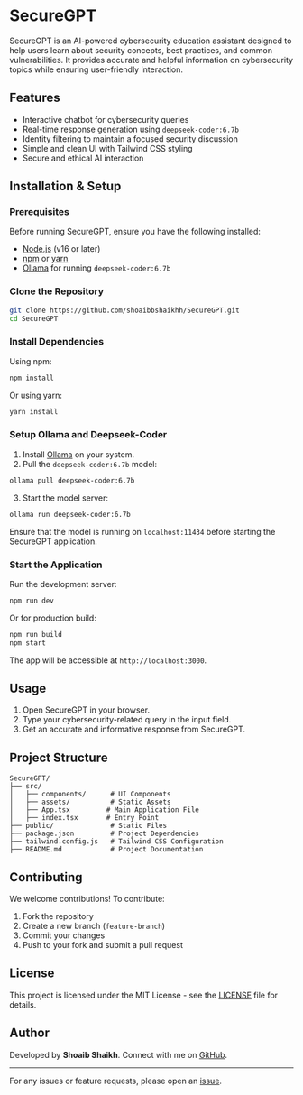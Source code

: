 # SecureGPT

SecureGPT is an AI-powered cybersecurity education assistant designed to help users learn about security concepts, best practices, and common vulnerabilities. It provides accurate and helpful information on cybersecurity topics while ensuring user-friendly interaction.

## Features

- Interactive chatbot for cybersecurity queries
- Real-time response generation using `deepseek-coder:6.7b`
- Identity filtering to maintain a focused security discussion
- Simple and clean UI with Tailwind CSS styling
- Secure and ethical AI interaction

## Installation & Setup

### Prerequisites

Before running SecureGPT, ensure you have the following installed:

- [Node.js](https://nodejs.org/) (v16 or later)
- [npm](https://www.npmjs.com/) or [yarn](https://yarnpkg.com/)
- [Ollama](https://ollama.ai/) for running `deepseek-coder:6.7b`

### Clone the Repository

```sh
git clone https://github.com/shoaibbshaikhh/SecureGPT.git
cd SecureGPT
```

### Install Dependencies

Using npm:
```sh
npm install
```

Or using yarn:
```sh
yarn install
```

### Setup Ollama and Deepseek-Coder

1. Install [Ollama](https://ollama.ai/docs/installation) on your system.
2. Pull the `deepseek-coder:6.7b` model:

```sh
ollama pull deepseek-coder:6.7b
```

3. Start the model server:

```sh
ollama run deepseek-coder:6.7b
```

Ensure that the model is running on `localhost:11434` before starting the SecureGPT application.

### Start the Application

Run the development server:

```sh
npm run dev
```

Or for production build:

```sh
npm run build
npm start
```

The app will be accessible at `http://localhost:3000`.

## Usage

1. Open SecureGPT in your browser.
2. Type your cybersecurity-related query in the input field.
3. Get an accurate and informative response from SecureGPT.

## Project Structure

```
SecureGPT/
├── src/
│   ├── components/      # UI Components
│   ├── assets/          # Static Assets
│   ├── App.tsx         # Main Application File
│   ├── index.tsx       # Entry Point
├── public/              # Static Files
├── package.json         # Project Dependencies
├── tailwind.config.js   # Tailwind CSS Configuration
├── README.md            # Project Documentation
```

## Contributing

We welcome contributions! To contribute:

1. Fork the repository
2. Create a new branch (`feature-branch`)
3. Commit your changes
4. Push to your fork and submit a pull request

## License

This project is licensed under the MIT License - see the [LICENSE](LICENSE) file for details.

## Author

Developed by **Shoaib Shaikh**. Connect with me on [GitHub](https://github.com/shoaibbshaikhh).

---

For any issues or feature requests, please open an [issue](https://github.com/shoaibbshaikhh/SecureGPT/issues).

